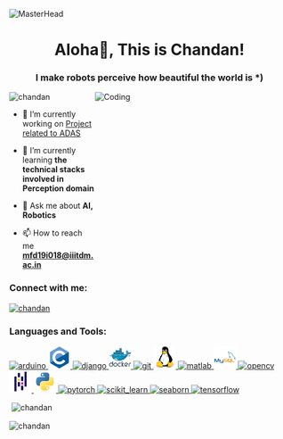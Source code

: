 ![MasterHead](https://cdn.analyticsvidhya.com/wp-content/uploads/2020/02/Comp-1.gif)
<h1 align="center">Aloha👋, This is Chandan!</h1>
<h3 align="center">I make robots perceive how beautiful the world is *)</h3>
<img align="right" alt="Coding" width="350" height="300" src="https://media0.giphy.com/media/CuuSHzuc0O166MRfjt/giphy.gif?cid=ecf05e47a22s1ai0hr9jdyu5mhjq4yr2yfq2s1wc88lbn2mh&ep=v1_gifs_search&rid=giphy.gif&ct=g">

<p align="left"> <img src="https://komarev.com/ghpvc/?username=chandan&label=Profile%20views&color=0e75b6&style=flat" alt="chandan" /> </p>

- 🔭 I’m currently working on [Project related to ADAS](https://github.com/Chandan-Kumar0211/Object_Tracking_along_with_Speed_and_Distance_Estimation_using_Monocular_camera_for_ADAS)

- 🌱 I’m currently learning **the technical stacks involved in Perception domain**

- 💬 Ask me about **AI, Robotics**

- 📫 How to reach me **mfd19i018@iiitdm.ac.in**

<h3 align="left">Connect with me:</h3>
<p align="left">
<a href="https://linkedin.com/in/chandank0211" target="blank"><img align="center" src="https://raw.githubusercontent.com/rahuldkjain/github-profile-readme-generator/master/src/images/icons/Social/linked-in-alt.svg" alt="chandan" height="30" width="40" /></a>
</p>

<h3 align="left">Languages and Tools:</h3>
<p align="left"> <a href="https://www.arduino.cc/" target="_blank" rel="noreferrer"> <img src="https://cdn.worldvectorlogo.com/logos/arduino-1.svg" alt="arduino" width="40" height="40"/> </a> <a href="https://www.cprogramming.com/" target="_blank" rel="noreferrer"> <img src="https://raw.githubusercontent.com/devicons/devicon/master/icons/c/c-original.svg" alt="c" width="40" height="40"/> </a> <a href="https://www.djangoproject.com/" target="_blank" rel="noreferrer"> <img src="https://cdn.worldvectorlogo.com/logos/django.svg" alt="django" width="40" height="40"/> </a> <a href="https://www.docker.com/" target="_blank" rel="noreferrer"> <img src="https://raw.githubusercontent.com/devicons/devicon/master/icons/docker/docker-original-wordmark.svg" alt="docker" width="40" height="40"/> </a> <a href="https://git-scm.com/" target="_blank" rel="noreferrer"> <img src="https://www.vectorlogo.zone/logos/git-scm/git-scm-icon.svg" alt="git" width="40" height="40"/> </a> <a href="https://www.linux.org/" target="_blank" rel="noreferrer"> <img src="https://raw.githubusercontent.com/devicons/devicon/master/icons/linux/linux-original.svg" alt="linux" width="40" height="40"/> </a> <a href="https://www.mathworks.com/" target="_blank" rel="noreferrer"> <img src="https://upload.wikimedia.org/wikipedia/commons/2/21/Matlab_Logo.png" alt="matlab" width="40" height="40"/> </a> <a href="https://www.mysql.com/" target="_blank" rel="noreferrer"> <img src="https://raw.githubusercontent.com/devicons/devicon/master/icons/mysql/mysql-original-wordmark.svg" alt="mysql" width="40" height="40"/> </a> <a href="https://opencv.org/" target="_blank" rel="noreferrer"> <img src="https://www.vectorlogo.zone/logos/opencv/opencv-icon.svg" alt="opencv" width="40" height="40"/> </a> <a href="https://pandas.pydata.org/" target="_blank" rel="noreferrer"> <img src="https://raw.githubusercontent.com/devicons/devicon/2ae2a900d2f041da66e950e4d48052658d850630/icons/pandas/pandas-original.svg" alt="pandas" width="40" height="40"/> </a> <a href="https://www.python.org" target="_blank" rel="noreferrer"> <img src="https://raw.githubusercontent.com/devicons/devicon/master/icons/python/python-original.svg" alt="python" width="40" height="40"/> </a> <a href="https://pytorch.org/" target="_blank" rel="noreferrer"> <img src="https://www.vectorlogo.zone/logos/pytorch/pytorch-icon.svg" alt="pytorch" width="40" height="40"/> </a> <a href="https://scikit-learn.org/" target="_blank" rel="noreferrer"> <img src="https://upload.wikimedia.org/wikipedia/commons/0/05/Scikit_learn_logo_small.svg" alt="scikit_learn" width="40" height="40"/> </a> <a href="https://seaborn.pydata.org/" target="_blank" rel="noreferrer"> <img src="https://seaborn.pydata.org/_images/logo-mark-lightbg.svg" alt="seaborn" width="40" height="40"/> </a> <a href="https://www.tensorflow.org" target="_blank" rel="noreferrer"> <img src="https://www.vectorlogo.zone/logos/tensorflow/tensorflow-icon.svg" alt="tensorflow" width="40" height="40"/> </a> </p>

<p>&nbsp;<img align="center" src="https://github-readme-stats.vercel.app/api?username=chandan&show_icons=true&locale=en" alt="chandan" /></p>

<p><img align="center" src="https://github-readme-streak-stats.herokuapp.com/?user=chandan&" alt="chandan" /></p>
